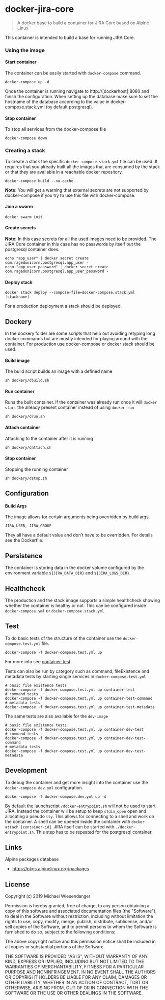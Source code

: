 # docker-jira-core

> A docker base to build a container for JIRA Core based on Alpine Linux

This container is intended to build a base for running JIRA Core.

### Using the image

#### Start container

The container can be easily started with `docker-compose` command.

```
docker-compose up -d
```

Once the container is running navigate to http://[dockerhost]:8080 and finish the configuration. When setting up the database make sure to set the hostname of the database according to the value in docker-compose.stack.yml (by default postgresql).

#### Stop container

To stop all services from the docker-compose file

```
docker-compose down
```

### Creating a stack

To create a stack the specific `docker-compose.stack.yml` file can be used. It requires that you already built all the images that are consumed by the stack or that they are available in a reachable docker repository.

```
docker-compose build --no-cache
```

**Note:** You will get a warning that external secrets are not supported by docker-compose if you try to use this file with docker-compose.

#### Join a swarm

```
docker swarm init
```

#### Create secrets

**Note:** In this case secrets for all the used images need to be provided. The JIRA Core container in this case has no passwords by itself but the postgresql container does.

```
echo "app_user" | docker secret create com.ragedunicorn.postgresql.app_user -
echo "app_user_password" | docker secret create com.ragedunicorn.postgresql.app_user_password -
```

#### Deploy stack
```
docker stack deploy --compose-file=docker-compose.stack.yml [stackname]
```

For a production deployment a stack should be deployed.

## Dockery

In the dockery folder are some scripts that help out avoiding retyping long docker commands but are mostly intended for playing around with the container. For production use docker-compose or docker stack should be used.

#### Build image

The build script builds an image with a defined name

```
sh dockery/dbuild.sh
```

#### Run container

Runs the built container. If the container was already run once it will `docker start` the already present container instead of using `docker run`

```
sh dockery/drun.sh
```

#### Attach container

Attaching to the container after it is running

```
sh dockery/dattach.sh
```

#### Stop container

Stopping the running container

```
sh dockery/dstop.sh
```

## Configuration

#### Build Args

The image allows for certain arguments being overridden by build args.

`JIRA_USER, JIRA_GROUP`

They all have a default value and don't have to be overridden. For details see the Dockerfile.

## Persistence

The container is storing data in the docker volume configured by the environment variable `${JIRA_DATA_DIR}` and `${JIRA_LOGS_DIR}`.

## Healthcheck

The production and the stack image supports a simple healthcheck showing whether the container is healthy or not. This can be configured inside `docker-compose.yml` or `docker-compose.stack.yml`

## Test

To do basic tests of the structure of the container use the `docker-compose.test.yml` file.

`docker-compose -f docker-compose.test.yml up`

For more info see [container-test](https://github.com/RagedUnicorn/docker-container-test).

Tests can also be run by category such as command, fileExistence and metadata tests by starting single services in `docker-compose.test.yml`

```
# basic file existence tests
docker-compose -f docker-compose.test.yml up container-test
# command tests
docker-compose -f docker-compose.test.yml up container-test-command
# metadata tests
docker-compose -f docker-compose.test.yml up container-test-metadata
```

The same tests are also available for the `dev-image`

```
# basic file existence tests
docker-compose -f docker-compose.test.yml up container-dev-test
# command tests
docker-compose -f docker-compose.test.yml up container-dev-test-command
# metadata tests
docker-compose -f docker-compose.test.yml up container-dev-test-metadata
```

## Development

To debug the container and get more insight into the container use the `docker-compose.dev.yml` configuration.

```
docker-compose -f docker-compose.dev.yml up -d
```

By default the launchscript `/docker-entrypoint.sh` will not be used to start JIRA. Instead the container will be setup to keep `stdin_open` open and allocating a pseudo `tty`. This allows for connecting to a shell and work on the container. A shell can be opened inside the container with `docker attach [container-id]`. JIRA itself can be started with `./docker-entrypoint.sh`. This step has to be repeated for the postgresql container.

## Links

Alpine packages database
- https://pkgs.alpinelinux.org/packages

## License

Copyright (c) 2019 Michael Wiesendanger

Permission is hereby granted, free of charge, to any person obtaining
a copy of this software and associated documentation files (the
"Software"), to deal in the Software without restriction, including
without limitation the rights to use, copy, modify, merge, publish,
distribute, sublicense, and/or sell copies of the Software, and to
permit persons to whom the Software is furnished to do so, subject to
the following conditions:

The above copyright notice and this permission notice shall be
included in all copies or substantial portions of the Software.

THE SOFTWARE IS PROVIDED "AS IS", WITHOUT WARRANTY OF ANY KIND,
EXPRESS OR IMPLIED, INCLUDING BUT NOT LIMITED TO THE WARRANTIES OF
MERCHANTABILITY, FITNESS FOR A PARTICULAR PURPOSE AND
NONINFRINGEMENT. IN NO EVENT SHALL THE AUTHORS OR COPYRIGHT HOLDERS BE
LIABLE FOR ANY CLAIM, DAMAGES OR OTHER LIABILITY, WHETHER IN AN ACTION
OF CONTRACT, TORT OR OTHERWISE, ARISING FROM, OUT OF OR IN CONNECTION
WITH THE SOFTWARE OR THE USE OR OTHER DEALINGS IN THE SOFTWARE.

